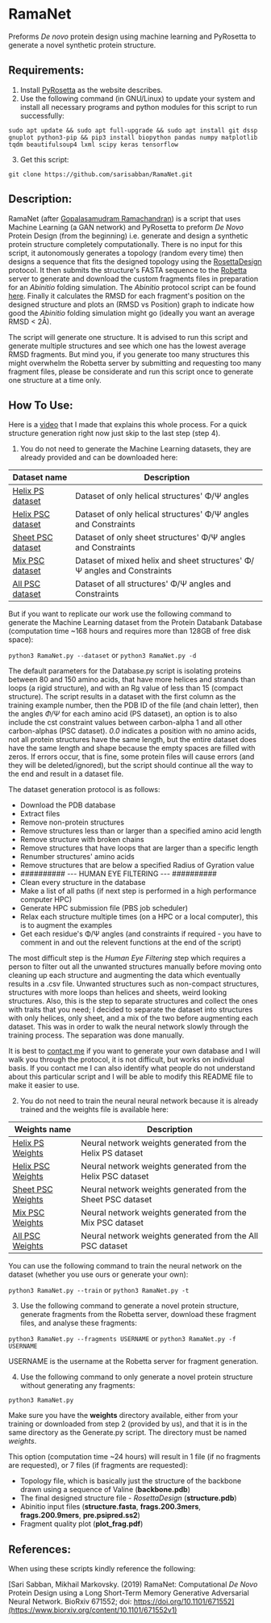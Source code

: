 # RamaNet
Preforms *De novo* protein design using machine learning and PyRosetta to generate a novel synthetic protein structure.

## Requirements:
1. Install [PyRosetta](http://www.pyrosetta.org) as the website describes.
2. Use the following command (in GNU/Linux) to update your system and install all necessary programs and python modules for this script to run successfully:

`sudo apt update && sudo apt full-upgrade && sudo apt install git dssp gnuplot python3-pip && pip3 install biopython pandas numpy matplotlib tqdm beautifulsoup4 lxml scipy keras tensorflow`

3. Get this script:

`git clone https://github.com/sarisabban/RamaNet.git`

## Description:
RamaNet (after [Gopalasamudram Ramachandran](https://en.wikipedia.org/wiki/G._N._Ramachandran)) is a script that uses Machine Learning (a GAN network) and PyRosetta to preform *De Novo* Protein Design (from the beginning) i.e. generate and design a synthetic protein structure completely computationally. There is no input for this script, it autonomously generates a topology (random every time) then designs a sequence that fits the designed topology using the [RosettaDesign](https://github.com/sarisabban/rosettadesign) protocol. It then submits the structure's FASTA sequence to the [Robetta](http://www.robetta.org/) server to generate and download the custom fragments files in preparation for an *Abinitio* folding simulation. The *Abinitio* protocol script can be found [here](https://github.com/sarisabban/RosettaAbinitio). Finally it calculates the RMSD for each fragment's position on the designed structure and plots an (RMSD vs Position) graph to indicate how good the *Abinitio* folding simulation might go (ideally you want an average RMSD < 2Å).

The script will generate one structure. It is advised to run this script and generate multiple structures and see which one has the lowest average RMSD fragments. But mind you, if you generate too many structures this might overwhelm the Robetta server by submitting and requesting too many fragment files, please be considerate and run this script once to generate one structure at a time only.

## How To Use:
Here is a [video](https://youtu.be/tcHP0IUA7EM) that I made that explains this whole process.
For a quick structure generation right now just skip to the last step (step 4).

1. You do not need to generate the Machine Learning datasets, they are already provided and can be downloaded here:

| Dataset name                                                                        | Description                                                                |
|-------------------------------------------------------------------------------------|----------------------------------------------------------------------------|
|[Helix PS dataset](https://www.dropbox.com/s/wdi7dxmshgwexuk/PS_Helix_500.csv?dl=0)  | Dataset of only helical structures' Φ/Ψ angles                         |
|[Helix PSC dataset](https://www.dropbox.com/s/3mg6edh933uhzu8/PSC_Helix_500.csv?dl=0)| Dataset of only helical structures' Φ/Ψ angles and Constraints         |
|[Sheet PSC dataset](https://www.dropbox.com/s/ws1zelxl2jm1n3j/PSC_Sheet_500.csv?dl=0)| Dataset of only sheet structures' Φ/Ψ angles and Constraints           |
|[Mix PSC dataset](https://www.dropbox.com/s/qz35dsgvs91wsjz/PSC_Mix_500.csv?dl=0)    | Dataset of mixed helix and sheet structures' Φ/Ψ angles and Constraints|
|[All PSC dataset](https://www.dropbox.com/s/0mgtgyj3dfzc0j8/PSC_All_500.csv?dl=0)    | Dataset of all structures' Φ/Ψ angles and Constraints|

But if you want to replicate our work use the following command to generate the Machine Learning dataset from the Protein Databank Database (computation time ~168 hours and requires more than 128GB of free disk space):

`python3 RamaNet.py --dataset` or `python3 RamaNet.py -d`

The default parameters for the Database.py script is isolating proteins between 80 and 150 amino acids, that have more helices and strands than loops (a rigid structure), and with an Rg value of less than 15 (compact structure). The script results in a dataset with the first column as the training example number, then the PDB ID of the file (and chain letter), then the angles *Φ/Ψ* for each amino acid (PS dataset), an option is to also include the cst constraint values between carbon-alpha 1 and all other carbon-alphas (PSC dataset). *0.0* indicates a position with no amino acids, not all protein structures have the same length, but the entire dataset does have the same length and shape because the empty spaces are filled with zeros. If errors occur, that is fine, some protein files will cause errors (and they will be deleted/ignored), but the script should continue all the way to the end and result in a dataset file. 

The dataset generation protocol is as follows:
* Download the PDB database
* Extract files
* Remove non-protein structures
* Remove structures less than or larger than a specified amino acid length
* Remove structure with broken chains
* Remove structures that have loops that are larger than a specific length
* Renumber structures' amino acids
* Remove structures that are below a specified Radius of Gyration value
* ########## --- HUMAN EYE FILTERING --- ##########
* Clean every structure in the database
* Make a list of all paths (if next step is performed in a high performance computer HPC)
* Generate HPC submission file (PBS job scheduler)
* Relax each structure multiple times (on a HPC or a local computer), this is to augment the examples
* Get each residue's Φ/Ψ angles (and constraints if required - you have to comment in and out the relevent functions at the end of the script)

The most difficult step is the *Human Eye Filtering* step which requires a person to filter out all the unwanted structures manually before moving onto cleaning up each structure and augmenting the data which eventually results in a .csv file. Unwanted structures such as non-compact structures, structures with more loops than helices and sheets, weird looking structures. Also, this is the step to separate structures and collect the ones with traits that you need; I decided to separate the dataset into structures with only helices, only sheet, and a mix of the two before augmenting each dataset. This was in order to walk the neural network slowly through the training process. The separation was done manually.

It is best to [contact me](mailto:sari.sabban@gmail.com) if you want to generate your own database and I will walk you through the protocol, it is not difficult, but works on individual basis. If you contact me I can also identify what people do not understand about this particular script and I will be able to modify this README file to make it easier to use.

2. You do not need to train the neural neural network because it is already trained and the weights file is available here:

| Weights name                                                                          | Description                                                |
|---------------------------------------------------------------------------------------|------------------------------------------------------------|
|[Helix PS Weights](https://www.dropbox.com/s/ojv1ugryj4tqpnm/PS_Helix_Weights.zip?dl=0)| Neural network weights generated from the Helix PS dataset |
|[Helix PSC Weights]()                                                                  | Neural network weights generated from the Helix PSC dataset|
|[Sheet PSC Weights]()                                                                  | Neural network weights generated from the Sheet PSC dataset|
|[Mix PSC Weights]()                                                                    | Neural network weights generated from the Mix PSC dataset  |
|[All PSC Weights]()                                                                    | Neural network weights generated from the All PSC dataset  |

You can use the following command to train the neural network on the dataset (whether you use ours or generate your own):

`python3 RamaNet.py --train` or `python3 RamaNet.py -t`

3. Use the following command to generate a novel protein structure, generate fragments from the Robetta server, download these fragment files, and analyse these fragments:

`python3 RamaNet.py --fragments USERNAME` or `python3 RamaNet.py -f USERNAME`

USERNAME is the username at the Robetta server for fragment generation.

4. Use the following command to only generate a novel protein structure without generating any fragments:

`python3 RamaNet.py`

Make sure you have the **weights** directory available, either from your training or downloaded from step 2 (provided by us), and that it is in the same directory as the Generate.py script. The directory must be named *weights*.

This option (computation time ~24 hours) will result in 1 file (if no fragments are requested), or 7 files (if fragments are requested):
* Topology file, which is basically just the structure of the backbone drawn using a sequence of Valine (**backbone.pdb**)
* The final designed structure file - *RosettaDesign* (**structure.pdb**)
* Abinitio input files (**structure.fasta**, **frags.200.3mers**, **frags.200.9mers**, **pre.psipred.ss2**)
* Fragment quality plot (**plot_frag.pdf**)

## References:
When using these scripts kindly reference the following:

[Sari Sabban, Mikhail Markovsky. (2019) RamaNet: Computational *De Novo* Protein Design using a Long Short-Term Memory Generative Adversarial Neural Network. BioRxiv 671552; doi: https://doi.org/10.1101/671552](https://www.biorxiv.org/content/10.1101/671552v1)
